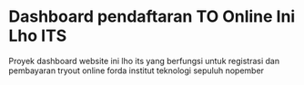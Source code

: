 # Dashboard pendaftaran TO Online Ini Lho ITS
Proyek dashboard website ini lho its yang berfungsi untuk registrasi dan pembayaran tryout online forda institut teknologi sepuluh nopember
